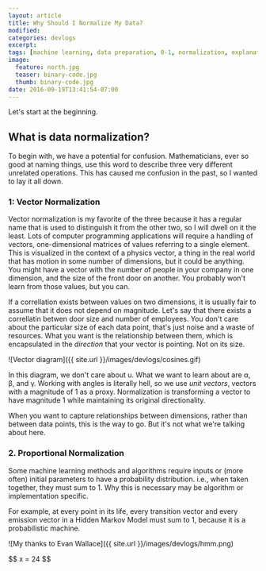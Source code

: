 ```yaml
---
layout: article
title: Why Should I Normalize My Data?
modified:
categories: devlogs
excerpt:
tags: [machine learning, data preparation, 0-1, normalization, explanations]
image:
  feature: north.jpg
  teaser: binary-code.jpg
  thumb: binary-code.jpg
date: 2016-09-19T13:41:54-07:00
---
```


Let's start at the beginning. 

## What is data normalization?

To begin with, we have a potential for confusion. Mathematicians, ever so good at naming things, use this word to describe three very different unrelated operations. This has caused me confusion in the past, so I wanted to lay it all down. 

### 1: Vector Normalization

Vector normalization is my favorite of the three because it has a regular name that is used to distinguish it from the other two, so I will dwell on it the least. Lots of computer programming applications will require a handling of vectors, one-dimensional matrices of values referring to a single element. This is visualized in the context of a physics vector, a thing in the real world that has motion in some number of dimensions, but it could be anything. You might have a vector with the number of people in your company in one dimension, and the size of the front door on another. You probably won't learn from those values, but you can. 

If a correllation exists between values on two dimensions, it is usually fair to assume that it does not depend on magnitude. Let's say that there exists a correllatin betwen door size and number of employees. You don't care about the particular size of each data point, that's just noise and a waste of resources. What you want is the relationship between them, which is encapsulated in the *direction* that your vector is pointing. Not on its size. 

![Vector diagram]({{ site.url }}/images/devlogs/cosines.gif)

In this diagram, we don't care about u. What we want to learn about are α, β, and γ. Working with angles is literally hell, so we use *unit vectors*, vectors with a magnitude of 1 as a proxy. Normalization is transforming a vector to have magnitude 1 while maintaining its original directionality. 

When you want to capture relationships between dimensions, rather than between data points, this is the way to go. But it's not what we're talking about here. 


### 2. Proportional Normalization

Some machine learning methods and algorithms require inputs or (more often) initial parameters to have a probability distribution. i.e., when taken together, they must sum to 1. Why this is necessary may be algorithm or implementation specific. 

For example, at every point in its life, every transition vector and every emission vector in a Hidden Markov Model must sum to 1, because it is a probabilistic machine. 

![My thanks to Evan Wallace]({{ site.url }}/images/devlogs/hmm.png)

<div>
$$ x = 24 $$
</div>